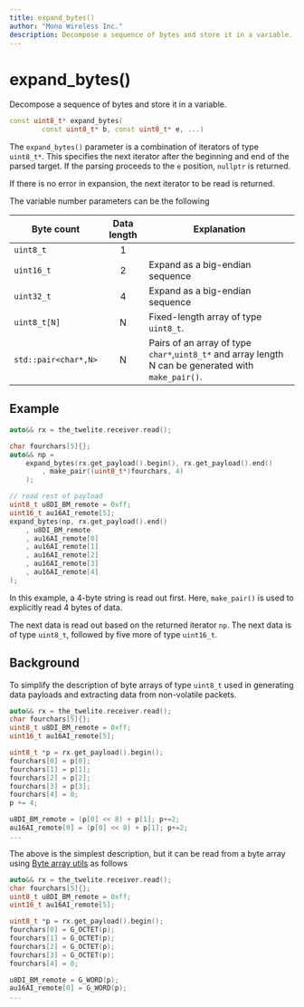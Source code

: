 ```yaml
---
title: expand_bytes()
author: "Mono Wireless Inc."
description: Decompose a sequence of bytes and store it in a variable.
---
```

# expand\_bytes()

Decompose a sequence of bytes and store it in a variable.

```cpp
const uint8_t* expand_bytes(
        const uint8_t* b, const uint8_t* e, ...)
```

The `expand_bytes()` parameter is a combination of iterators of type `uint8_t*`. This specifies the next iterator after the beginning and end of the parsed target. If the parsing proceeds to the `e` position, `nullptr` is returned.

If there is no error in expansion, the next iterator to be read is returned.

The variable number parameters can be the following

| Byte count | Data length | Explanation                                                |
| -------------------- | :--: | ------------------------------------------------- |
| `uint8_t`            |   1  |                                                   |
| `uint16_t`           |   2  | Expand as a big-endian sequence                                |
| `uint32_t`           |   4  | Expand as a big-endian sequence                                |
| `uint8_t[N]`         |   N  | Fixed-length array of type `uint8_t`.                                 |
| `std::pair<char*,N>` |   N  | Pairs of an array of type `char*`,`uint8_t*` and array length N can be generated with `make_pair()`. |



## Example

```cpp
auto&& rx = the_twelite.receiver.read();

char fourchars[5]{}; 
auto&& np = 
	expand_bytes(rx.get_payload().begin(), rx.get_payload().end()
		, make_pair((uint8_t*)fourchars, 4)
    );

// read rest of payload
uint8_t u8DI_BM_remote = 0xff;
uint16_t au16AI_remote[5];
expand_bytes(np, rx.get_payload().end()
	, u8DI_BM_remote
	, au16AI_remote[0]
	, au16AI_remote[1]
	, au16AI_remote[2]
	, au16AI_remote[3]
	, au16AI_remote[4]
);
```

In this example, a 4-byte string is read out first. Here, `make_pair()` is used to explicitly read 4 bytes of data.

The next data is read out based on the returned iterator `np`. The next data is of type `uint8_t`, followed by five more of type `uint16_t`.



## Background

To simplify the description of byte arrays of type `uint8_t` used in generating data payloads and extracting data from non-volatile packets.

```cpp
auto&& rx = the_twelite.receiver.read();
char fourchars[5]{}; 
uint8_t u8DI_BM_remote = 0xff;
uint16_t au16AI_remote[5];

uint8_t *p = rx.get_payload().begin();
fourchars[0] = p[0];
fourchars[1] = p[1];
fourchars[2] = p[2];
fourchars[3] = p[3];
fourchars[4] = 0;
p += 4;

u8DI_BM_remote = (p[0] << 8) + p[1]; p+=2;
au16AI_remote[0] = (p[0] << 8) + p[1]; p+=2;
...
```

The above is the simplest description, but it can be read from a byte array using [Byte array utils](byte-array-utils.md) as follows

```cpp
auto&& rx = the_twelite.receiver.read();
char fourchars[5]{}; 
uint8_t u8DI_BM_remote = 0xff;
uint16_t au16AI_remote[5];

uint8_t *p = rx.get_payload().begin();
fourchars[0] = G_OCTET(p);
fourchars[1] = G_OCTET(p);
fourchars[2] = G_OCTET(p);
fourchars[3] = G_OCTET(p);
fourchars[4] = 0;

u8DI_BM_remote = G_WORD(p);
au16AI_remote[0] = G_WORD(p);
...
```
